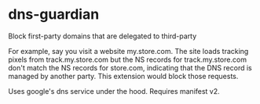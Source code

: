# dns-guardian
Block first-party domains that are delegated to third-party

For example, say you visit a website my.store.com. The site loads tracking pixels from track.my.store.com but the NS records for track.my.store.com don't match the NS records for store.com, indicating that the DNS record is managed by another party. This extension would block those requests.

Uses google's dns service under the hood. Requires manifest v2.
